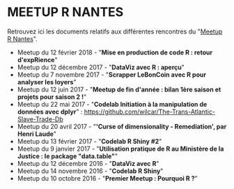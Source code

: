 # MEETUP R NANTES

Retrouvez ici les documents relatifs aux différentes rencontres du "[Meetup R Nantes](http://www.meetup.com/fr-FR/Meetup-R-Nantes/)".

* Meetup du 12 février 2018 - "**Mise en production de code R : retour d'expRience**"
* Meetup du 12 décembre 2017 - "**DataViz avec R : aperçu**"
* Meetup du 7 novembre 2017 - "**Scrapper LeBonCoin avec R pour analyser les loyers**"
* Meetup du 12 juin 2017 - "**Meetup de fin d'année : bilan 1ère saison et projets pour saison 2 !**"
* Meetup du 22 mai 2017 - "**Codelab Initiation à la manipulation de données avec dplyr**" : <https://github.com/wilcar/The-Trans-Atlantic-Slave-Trade-Db>
* Meetup du 20 avril 2017 - "**'Curse of dimensionality - Remediation', par Henri Laude**"
* Meetup du 13 février 2017 - "**Codelab R Shiny #2**"
* Meetup du 9 janvier 2017 - "**Utilisation pratique de R au Ministère de la Justice : le package "data.table"**"
* Meetup du 12 décembre 2016 - "**DataViz avec R**"
* Meetup du 14 novembre 2016 - "**Codelab R Shiny**"
* Meetup du 10 octobre 2016 - "**Premier Meetup : Pourquoi R ?**"